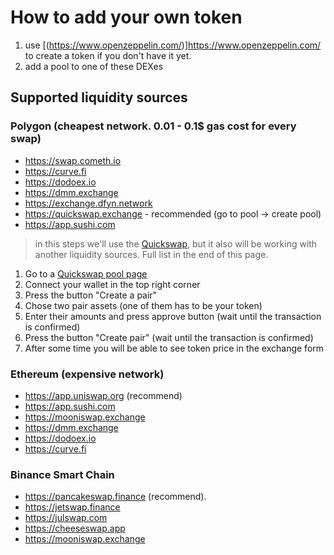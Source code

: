 # How to add your own token

1. use [(https://www.openzeppelin.com/)]https://www.openzeppelin.com/ to create a token if you don't have it yet. 
2. add a pool to one of these DEXes

## Supported liquidity sources


### Polygon (cheapest network. 0.01 - 0.1$ gas cost for every swap)

- https://swap.cometh.io
- https://curve.fi
- https://dodoex.io
- https://dmm.exchange
- https://exchange.dfyn.network
- https://quickswap.exchange - recommended (go to pool -> create pool)
- https://app.sushi.com

> in this steps we'll use the [Quickswap](https://quickswap.exchange), but it also will be working
> with another liquidity sources. Full list in the end of this page.

1. Go to a [Quickswap pool page](https://quickswap.exchange/#/pool)
2. Connect your wallet in the top right corner
3. Press the button "Create a pair"
4. Chose two pair assets (one of them has to be your token)
5. Enter their amounts and press approve button (wait until the transaction is confirmed)
6. Press the button "Create pair" (wait until the transaction is confirmed)
7. After some time you will be able to see token price in the exchange form

### Ethereum (expensive network)

- https://app.uniswap.org (recommend)
- https://app.sushi.com
- https://mooniswap.exchange
- https://dmm.exchange
- https://dodoex.io
- https://curve.fi

### Binance Smart Chain

- https://pancakeswap.finance (recommend).
- https://jetswap.finance
- https://julswap.com
- https://cheeseswap.app
- https://mooniswap.exchange
